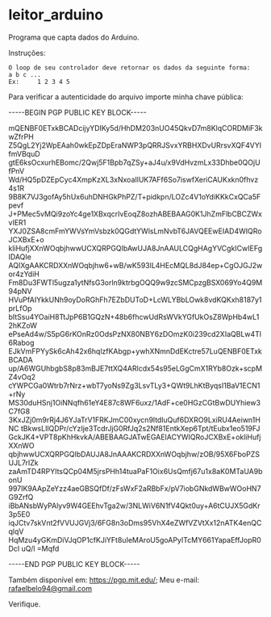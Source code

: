 # leitor_arduino
Programa que capta dados do Arduino.

Instruções:

	O loop de seu controlador deve retornar os dados da seguinte forma:
	a b c ...
	Ex:     1 2 3 4 5


Para verificar a autenticidade do arquivo importe minha chave pública:

-----BEGIN PGP PUBLIC KEY BLOCK-----

mQENBF0ETxkBCADcijyYDIKy5d/HhDM203nUO45QkvD7m8KlqCORDMiF3kwZfrPH
Z5QgL2Yj2WpEAah0wkEpZDpEraNWP3pQRRJSvxYRBHXDvURrsvXQF4VYlfmVBquD
gtE6ksOcxurhEBomc/2Qwj5F1Bpb7qZSy+aJ4u/x9VdHvzmLx33Dhbe0QOjUfPnV
Wd/HQ5pDZEpCyc4XmpKzXL3xNxoaIlUK7AFf6So7iswfXeriCAUKxkn0fhvz4s1R
9B8K7VJ3gofAy5hUx6uhDNHGkPhPZ/T+pidkpn/LOZc4V1oYdiKKkCxQCa5Fpevf
J+PMec5vMQi9zoYc4ge1XBxqcrIvEoqZ8ozhABEBAAG0K1JhZmFlbCBCZWxvIER1
YXJ0ZSA8cmFmYWVsYmVsbzk0QGdtYWlsLmNvbT6JAVQEEwEIAD4WIQRoJCXBxE+o
kliHufjXXnWOqbjhwwUCXQRPGQIbAwUJA8JnAAULCQgHAgYVCgkICwIEFgIDAQIe
AQIXgAAKCRDXXnWOqbjhw6+wB/wK593lL4HEcMQL8dJ84ep+CgOJGJ2wor4zYdiH
Fm8Du3FWTl5ugza1ytNfsG3orln9ktrbgOQQ9w9zcSMCpzgBSX069Yo4Q9M94pNV
HVuPfAIYkkUNh9oyDoRGhFh7EZbDUToD+LcWLYBbLOwk8vdKQKxh8187y1prLfOp
bItSsu4YOaiH8TtJpP6B1GQzN+48b6fhcwUdRsWVkYGfUkOsZ8WpHb4wL12hKZoW
ePseAd4w/S5pG6rKOnRz0OdsPzNX80NBY6zDOmzK0i239cd2XIaQBLw4Tl6Rabog
EJkVmFPYySk6cAh42x6hqlzfKAbgp+ywhXNmnDdEKctre57LuQENBF0ETxkBCADA
up/A6WGUhbgbS8p83mBJE7ttXQ4ARlcdx54s95eLGgCmX1RYb8Ozk+scpMZ4vOq2
cYWPCGa0Wtrb7rNrz+wbT7yoNs9Zg3LsvTLy3+QWt9LhKtByqsI1BaV1ECN1+rNy
MS30duHSnj1OiNNqfh61eY4E87c8WF6uxz/1AdF+ce0HGzCGtBwDUYhiew3C7fG8
3KxJZj0m9rRj4J6YJaTrV1FRKJmC00xycn9ltdluQuf6DXRO9LxiRU4Aeiwn1HNC
tBkwsLIlQDPr/cYzIje3TcdrJjG0RfJq2s2Nf81EntkXep6Tpt/tEubx1eo519FJ
GckJK4+VPT8pKhHkvkA/ABEBAAGJATwEGAEIACYWIQRoJCXBxE+okliHufjXXnWO
qbjhwwUCXQRPGQIbDAUJA8JnAAAKCRDXXnWOqbjhw/zOB/95X6FboPZSUJL7rIZk
zaAmTD4RPYItsQCp04M5jrsPHh14tuaPaF1Oix6UsQmfj67u1x8aK0MTaUA9bonU
997IK9AApZeYzz4aeGBSQfDf/zFsWxF2aRBbFx/pV7iobGNkdWBwWOoHN7G9ZrfQ
iBbANsbWyPAlyv9W4GEEhvTga2w/3NLWiV6N1fV4Qkt0uy+A6tCUJX5GdKr3p5E0
iqJCtv7skVnt2fVVUJGVj3/6FG8n3oDms95VhX4eZWfVZVtXx12nATK4enQCqlqV
HqMzu4yGKmDiVJqOP1cfKJiYFt8uIeMAroU5goAPyITcMY661YapaEffJopR0DcI
uQ/l
=Mqfd

-----END PGP PUBLIC KEY BLOCK-----

Também disponível em: https://pgp.mit.edu/; Meu e-mail: rafaelbelo94@gmail.com

Verifique.
